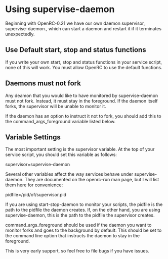 # Using supervise-daemon

Beginning with OpenRC-0.21 we have our own daemon supervisor,
supervise-daemon., which can start a daemon and restart it if it
terminates unexpectedly.

## Use Default start, stop and status functions

If you write your own start, stop and status functions in your service
script, none of this will work. You must allow OpenRC to use the default
functions.

## Daemons must not fork

Any deamon that you would like to have monitored by supervise-daemon
must not fork. Instead, it must stay in the foreground. If the daemon
itself forks, the supervisor will be unable to monitor it.

If the daemon has an option to instruct it not to fork, you should add this
to the command_args_foreground variable listed below.

## Variable Settings

The most important setting is the supervisor variable. At the top of
your service script, you should set this variable as follows:

supervisor=supervise-daemon

Several other variables affect the way services behave under
supervise-daemon. They are documented on the  openrc-run man page, but I
will list them here for convenience:

pidfile=/pid/of/supervisor.pid

If you are using start-stop-daemon to monitor your scripts, the pidfile
is the path to the pidfile the daemon creates. If, on the other hand,
you are using supervise-daemon, this is the path to the pidfile the
supervisor creates.

command_args_foreground should be used if the daemon you want to monitor
forks and goes to the background by default. This should be set to the
command line option that instructs the daemon to stay in the foreground.

This is very early support, so feel free to file bugs if you have
issues.
